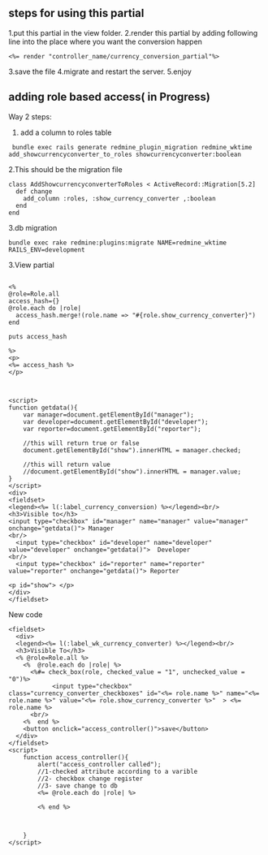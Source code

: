 
## steps for using this partial

1.put this partial in the view folder.
2.render this partial by adding following line into the place where you want the conversion happen
```
<%= render "controller_name/currency_conversion_partial"%>

```
3.save the file
4.migrate and restart the server.
5.enjoy

## adding role based access( in Progress)

Way 2
steps:

1. add a column to roles table
```
 bundle exec rails generate redmine_plugin_migration redmine_wktime add_showcurrencyconverter_to_roles showcurrencyconverter:boolean
```
2.This should be the  migration file
```
class AddShowcurrencyconverterToRoles < ActiveRecord::Migration[5.2]
  def change
    add_column :roles, :show_currency_converter ,:boolean
  end
end
```
3.db migration 
```
bundle exec rake redmine:plugins:migrate NAME=redmine_wktime RAILS_ENV=development
```
3.View partial
```

<%
@role=Role.all
access_hash={}
@role.each do |role|
  access_hash.merge!(role.name => "#{role.show_currency_converter}")
end

puts access_hash

%>
<p>
<%= access_hash %>
</p>



<script>
function getdata(){
    var manager=document.getElementById("manager");
    var developer=document.getElementById("developer");
    var reporter=document.getElementById("reporter");

    //this will return true or false
    document.getElementById("show").innerHTML = manager.checked;

    //this will return value 
    //document.getElementById("show").innerHTML = manager.value;
}
</script>
<div>
<fieldset>
<legend><%= l(:label_currency_conversion) %></legend><br/>
<h3>Visible to</h3>
<input type="checkbox" id="manager" name="manager" value="manager" onchange="getdata()"> Manager
<br/>
  <input type="checkbox" id="developer" name="developer" value="developer" onchange="getdata()">  Developer 
<br/>
  <input type="checkbox" id="reporter" name="reporter" value="reporter" onchange="getdata()"> Reporter 

<p id="show"> </p>
</div>
</fieldset>
```
New code 

```
<fieldset>
  <div>
  <legend><%= l(:label_wk_currency_converter) %></legend><br/>
  <h3>Visible To</h3>
  <% @role=Role.all %>
    <%  @role.each do |role| %>
      <%#= check_box(role, checked_value = "1", unchecked_value = "0")%>
            <input type="checkbox" class="currency_converter_checkboxes" id="<%= role.name %>" name="<%= role.name %>" value="<%= role.show_currency_converter %>"  > <%= role.name %>
      <br/>
    <%  end %>
    <button onclick="access_controller()">save</button>
  </div>
</fieldset>
<script>
    function access_controller(){
        alert("access_controller called");
        //1-checked attribute according to a varible
        //2- checkbox change register
        //3- save change to db
        <%= @role.each do |role| %>
          
        <% end %>



    }
</script>




```